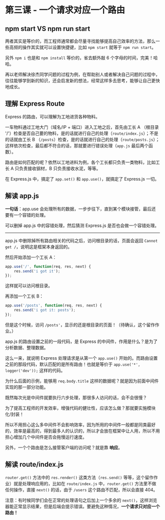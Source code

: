 # 第三课 - 一个请求对应一个路由

## npm start VS npm run start

两者其实是等价的，而工程师通常都会尽量寻找能够提高自己效率的方法，那么一些高频的操作其实就可以设置快捷键，比如 `npm start` 就等于 `npm run start`。

另外 `npm i` 也是和 `npm install` 等价的，省去额外敲 6 个字母的时间，完美！哈哈。

再以老师解决徐杰同学问题的过程为例，在帮助别人或者解决自己问题的过程中，往往能够学到新的知识，还会启发新的想法，经常这样多去思考，能够让自己更快地成长。

## 理解 Express Route

Express 的路由，可以理解为工地进货各种物料。

一车物料通过工地大门（域名/IP + 端口）进入工地之后，首先由工长 A （根目录 '/'）检查是否自己要的物料，是的话就进行自己的处理（`route/index.js`）；不是的话就由工长 B （`/posts`）检查，是的话就进行自己的处理（`route/posts.js`）；这样依次检查，最后都不符合的话，那就要进行错误处理（`app.js` 最后两个函数）。

路由是如何匹配的呢？依然以工地进料为例，各个工长都只负责一类物料，比如工长 A 只负责接收钢材，B 只负责接收水泥，等等。

在 Express.js 中，搞定了 `app.set()` 和 `app.use()`，就搞定了 Express.js 一切。

## 解读 app.js

**一句话**：app.use 会处理所有的数据，一步步往下，直到某个模块接管，最后还要有一个容错的处理。

可以删掉 app.js 中的容错处理，然后猜测 Express.js 是否也会做一个容错处理。

---

app.js 中删除掉所有路由相关的代码之后，访问根目录的话，页面会返回 `Cannot get /`，说明这是框架本身返回的。

然后开始添加一个工长 A：

```javascript
app.use('/', function(req, res, next) {
    res.send('i got it');
});
```

这样就可以访问根目录。

再添加一个工长 B：

```javascript
app.use('/posts', function(req, res, next) {
    res.send('i got it: posts');
});
```

但是这个时候，访问 `/posts'`，显示的还是根目录的页面！（待确认，这个留作作业。）

app.js 的路由设置之前的一段代码，是 Express 的中间件，作用是什么？是为了分析数据、整理数据。

这么一来，就说明 Express 处理请求是从第一个 `app.use()` 开始的。而路由设置之前的那段代码，默认匹配的是所有路由！也就是等价于 `app.use('*', logger('dev'));` 这样的代码。

为什么后面的示例，能够用 `req.body.title` 这样的数据呢？就是因为前面中间件实现的那一部分功能。

既然每次光是中间件就要执行六步处理，那很多人访问的话，会不会很慢？

为了提高工程师的开发效率，增强代码的健壮性，应该怎么做？那就要实施模块化/封装！

所以不用担心这么多中间件不会影响效率，因为所用的中间件一般都是同类最好的，效率是最高的，得到最多人的认识的，所以才会放在框架中让人用，所以不用担心增加几个中间件是否会拖慢运行速度。

另外，一个个路由是怎么接管客户端的访问呢？就是靠 **响应**。

## 解读 route/index.js

`router.get()` 方法中的 `res.render()` 这类方法（`res.send()` 等等，这个留作作业）就是处理响应用的，比如在 `route/index.js` 中，`router.get()` 方法里不做任何操作，直接 `next()` 的话，由于 `/users` 这个路由不匹配，所以会直接 404。

注意：有时候同学们会在正常的处理语句之后加上一个多余的 `next()`，这样浏览器能正常显示结果，但是后端会提示错误。要避免这种情况，**一个请求只对应一个路由！**
